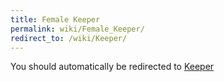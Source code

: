```yaml
---
title: Female Keeper
permalink: wiki/Female_Keeper/
redirect_to: /wiki/Keeper/
---
```


You should automatically be redirected to [Keeper](/keeperrl_wiki/Keeper/)
